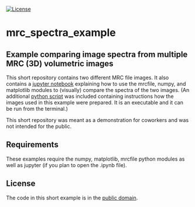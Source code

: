 [![License](https://img.shields.io/badge/license-Unlicense-green.svg)](./UNLICENSE)

mrc_spectra_example
===========

## Example comparing image spectra from multiple MRC (3D) volumetric images

This short repository contains two different MRC file images.
It also contains a [jupyter notebook](example_compare_spectra_2019-10-05.ipynb)
explaining how to use the mrcfile, numpy,
and matplotlib modules to (visually) compare the spectra of the two images.
(An additional [python script](example_compare_spectra_2019-10-05b.py)
 was included containing instructions how the images used in this example
 were prepared.  It is an executable and it can be run from the terminal.)

This short repository was meant as a demonstration for coworkers
and was not intended for the public.

## Requirements

These examples require the numpy, matplotlib, mrcfile python modules as well
as jupyter (if you plan to open the .ipynb file).

## License

The code in this short example is in the
[public domain](UNLICENSE).

